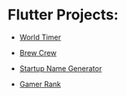 # Flutter Projects:

- [World Timer](https://github.com/Atharv-Joshi/flutter-projects/tree/master/world_time) 

- [Brew Crew](https://github.com/Atharv-Joshi/flutter-projects/tree/master/brew_crew)

- [Startup Name Generator](https://github.com/Atharv-Joshi/flutter-projects/tree/master/startup_name_generator)

- [Gamer Rank](https://github.com/Atharv-Joshi/flutter-projects/tree/master/game_rank)
